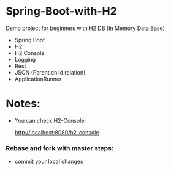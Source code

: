 # Spring-Boot-with-H2
Demo project for beginners with H2 DB (In Memory Data Base)

* Spring Boot
* H2 
* H2 Console
* Logging
* Rest
* JSON (Parent child relation)
* ApplicationRunner

# Notes:

* You can check H2-Console:
    
    [http://localhost:8080/h2-console](http://localhost:8080/h2-console)
    
    
### Rebase and fork with master steps:
* commit your local changes

    
